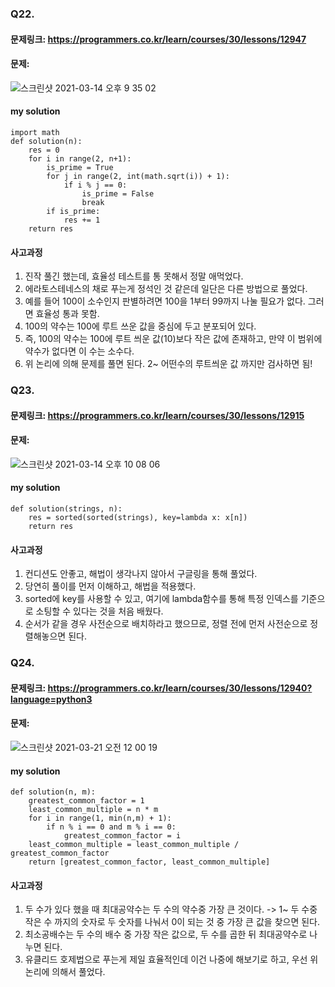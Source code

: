 ### Q22. 
#### 문제링크: https://programmers.co.kr/learn/courses/30/lessons/12947
#### 문제:
![스크린샷 2021-03-14 오후 9 35 02](https://user-images.githubusercontent.com/70195733/111068710-409c8280-850d-11eb-987a-4bfdb0175efb.png)

#### my solution
```
import math
def solution(n):
    res = 0
    for i in range(2, n+1):
        is_prime = True
        for j in range(2, int(math.sqrt(i)) + 1):
            if i % j == 0:
                is_prime = False
                break
        if is_prime:
            res += 1
    return res
```
#### 사고과정
1. 진작 풀긴 했는데, 효율성 테스트를 통 못해서 정말 애먹었다.
2. 에라토스테네스의 채로 푸는게 정석인 것 같은데 일단은 다른 방법으로 풀었다.
3. 예를 들어 100이 소수인지 판별하려면 100을 1부터 99까지 나눌 필요가 없다. 그러면 효율성 통과 못함.
4. 100의 약수는 100에 루트 쓰운 값을 중심에 두고 분포되어 있다.
5. 즉, 100의 약수는 100에 루트 씌운 값(10)보다 작은 값에 존재하고, 만약 이 범위에 약수가 없다면 이 수는 소수다.
6. 위 논리에 의해 문제를 풀면 된다. 2~ 어떤수의 루트씌운 값 까지만 검사하면 됨!


### Q23. 
#### 문제링크: https://programmers.co.kr/learn/courses/30/lessons/12915

#### 문제:
![스크린샷 2021-03-14 오후 10 08 06](https://user-images.githubusercontent.com/70195733/111069738-c6bac800-8511-11eb-975b-931d23a795c9.png)

#### my solution
```
def solution(strings, n):
    res = sorted(sorted(strings), key=lambda x: x[n])
    return res
```
#### 사고과정
1. 컨디션도 안좋고, 해법이 생각나지 않아서 구글링을 통해 풀었다.
2. 당연히 풀이를 먼저 이해하고, 해법을 적용했다.
3. sorted에 key를 사용할 수 있고, 여기에 lambda함수를 통해 특정 인덱스를 기준으로 소팅할 수 있다는 것을 처음 배웠다.
4. 순서가 같을 경우 사전순으로 배치하라고 했으므로, 정렬 전에 먼저 사전순으로 정렬해놓으면 된다.


### Q24. 
#### 문제링크: https://programmers.co.kr/learn/courses/30/lessons/12940?language=python3
#### 문제:
![스크린샷 2021-03-21 오전 12 00 19](https://user-images.githubusercontent.com/70195733/111874400-71caf600-89d8-11eb-8b45-d176cd5ea62d.png)

#### my solution
```
def solution(n, m):
    greatest_common_factor = 1
    least_common_multiple = n * m 
    for i in range(1, min(n,m) + 1):
        if n % i == 0 and m % i == 0:
            greatest_common_factor = i
    least_common_multiple = least_common_multiple / greatest_common_factor
    return [greatest_common_factor, least_common_multiple]
```
#### 사고과정
1. 두 수가 있다 했을 때 최대공약수는 두 수의 약수중 가장 큰 것이다.
-> 1~ 두 수중 작은 수 까지의 숫자로 두 숫자를 나눠서 0이 되는 것 중 가장 큰 값을 찾으면 된다.
2. 최소공배수는 두 수의 배수 중 가장 작은 값으로, 두 수를 곱한 뒤 최대공약수로 나누면 된다.
3. 유클리드 호제법으로 푸는게 제일 효율적인데 이건 나중에 해보기로 하고, 우선 위 논리에 의해서 풀었다.

